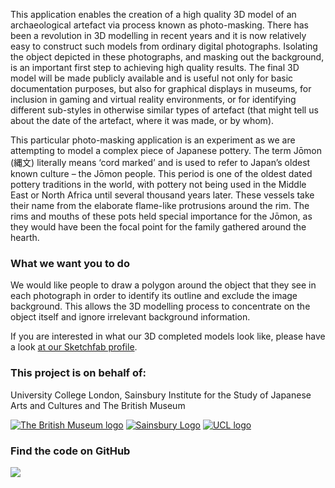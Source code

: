 This application enables the creation of a high quality 3D model of an archaeological artefact via process known as 
photo-masking. There has been a revolution in 3D modelling in recent years and it is now relatively easy to construct 
such models from ordinary digital photographs. Isolating the object depicted in these photographs, and masking out the 
background, is an important first step to achieving high quality results. The final 3D model will be made publicly 
available and is useful not only for basic documentation purposes, but also for graphical displays in museums, for 
inclusion in gaming and virtual reality environments, or for identifying different sub-styles in otherwise similar 
types of artefact (that might tell us about the date of the artefact, where it was made, or by whom).

This particular photo-masking application is an experiment as we are attempting to model a complex piece of Japanese pottery.
The term Jōmon (縄文) literally means ‘cord marked’ and is used to refer to Japan’s oldest known culture – the Jōmon people. 
This period is one of the oldest dated pottery traditions in the world, with pottery not being used in the Middle East or 
North Africa until several thousand years later. These vessels take their name from the elaborate flame-like protrusions 
around the rim. The rims and mouths of these pots held special importance for the Jōmon, as they would have been the focal 
point for the family gathered around the hearth.

### What we want you to do

We would like people to draw a polygon around the object that they see in each photograph in order to identify its 
outline and exclude the image background. This allows the 3D modelling process to concentrate on the object itself and 
ignore irrelevant background information.

If you are interested in what our 3D completed models look like, please have a look [at our Sketchfab profile](https://sketchfab.com/micropasts).

### This project is on behalf of:

University College London, Sainsbury Institute for the Study of Japanese Arts and Cultures and The British Museum

[![The British Museum logo](https://finds.org.uk/assets/logos/bm_logo.png)](http://britishmuseum.org)
[![Sainsbury Logo](https://micropasts-other.s3.amazonaws.com/other/sainsburyLogo.jpg)](http://www.sainsbury-institute.org)
[![UCL logo](https://micropasts-other.s3.amazonaws.com/other/UCL_logo_wide.png)](http://ucl.ac.uk/archaeology)


### Find the code on GitHub

[![](http://micropasts-other.s3.amazonaws.com/other/github_logo.png)](https://github.com/MicroPasts/jomonPot)
